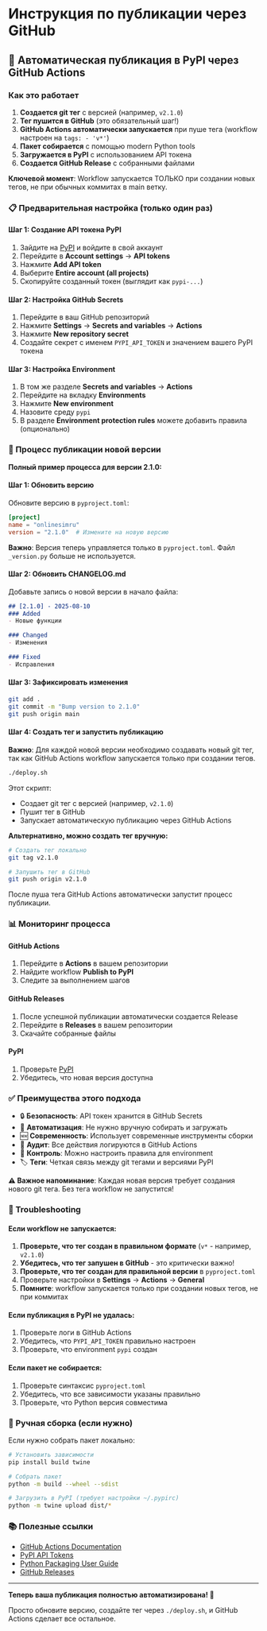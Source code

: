 # Инструкция по публикации через GitHub

## 🚀 Автоматическая публикация в PyPI через GitHub Actions

### Как это работает

1. **Создается git тег** с версией (например, `v2.1.0`)
2. **Тег пушится в GitHub** (это обязательный шаг!)
3. **GitHub Actions автоматически запускается** при пуше тега (workflow настроен на `tags: - 'v*'`)
4. **Пакет собирается** с помощью modern Python tools
5. **Загружается в PyPI** с использованием API токена
6. **Создается GitHub Release** с собранными файлами

**Ключевой момент**: Workflow запускается ТОЛЬКО при создании новых тегов, не при обычных коммитах в main ветку.

### 📋 Предварительная настройка (только один раз)

#### Шаг 1: Создание API токена PyPI

1. Зайдите на [PyPI](https://pypi.org/) и войдите в свой аккаунт
2. Перейдите в **Account settings** → **API tokens**
3. Нажмите **Add API token**
4. Выберите **Entire account (all projects)**
5. Скопируйте созданный токен (выглядит как `pypi-...`)

#### Шаг 2: Настройка GitHub Secrets

1. Перейдите в ваш GitHub репозиторий
2. Нажмите **Settings** → **Secrets and variables** → **Actions**
3. Нажмите **New repository secret**
4. Создайте секрет с именем `PYPI_API_TOKEN` и значением вашего PyPI токена

#### Шаг 3: Настройка Environment

1. В том же разделе **Secrets and variables** → **Actions**
2. Перейдите на вкладку **Environments**
3. Нажмите **New environment**
4. Назовите среду `pypi`
5. В разделе **Environment protection rules** можете добавить правила (опционально)

### 🔄 Процесс публикации новой версии

**Полный пример процесса для версии 2.1.0:**

#### Шаг 1: Обновить версию

Обновите версию в `pyproject.toml`:

```toml
[project]
name = "onlinesimru"
version = "2.1.0"  # Измените на новую версию
```

**Важно**: Версия теперь управляется только в `pyproject.toml`. Файл `_version.py` больше не используется.

#### Шаг 2: Обновить CHANGELOG.md

Добавьте запись о новой версии в начало файла:

```markdown
## [2.1.0] - 2025-08-10
### Added
- Новые функции

### Changed
- Изменения

### Fixed
- Исправления
```

#### Шаг 3: Зафиксировать изменения

```bash
git add .
git commit -m "Bump version to 2.1.0"
git push origin main
```

#### Шаг 4: Создать тег и запустить публикацию

**Важно**: Для каждой новой версии необходимо создавать новый git тег, так как GitHub Actions workflow запускается только при создании тегов.

```bash
./deploy.sh
```

Этот скрипт:
- Создает git тег с версией (например, `v2.1.0`)
- Пушит тег в GitHub
- Запускает автоматическую публикацию через GitHub Actions

**Альтернативно, можно создать тег вручную:**

```bash
# Создать тег локально
git tag v2.1.0

# Запушить тег в GitHub
git push origin v2.1.0
```

После пуша тега GitHub Actions автоматически запустит процесс публикации.

### 📊 Мониторинг процесса

#### GitHub Actions
1. Перейдите в **Actions** в вашем репозитории
2. Найдите workflow **Publish to PyPI**
3. Следите за выполнением шагов

#### GitHub Releases
1. После успешной публикации автоматически создается Release
2. Перейдите в **Releases** в вашем репозитории
3. Скачайте собранные файлы

#### PyPI
1. Проверьте [PyPI](https://pypi.org/project/onlinesimru/)
2. Убедитесь, что новая версия доступна

### ✅ Преимущества этого подхода

- 🔒 **Безопасность**: API токен хранится в GitHub Secrets
- 🤖 **Автоматизация**: Не нужно вручную собирать и загружать
- 🆕 **Современность**: Использует современные инструменты сборки
- 📝 **Аудит**: Все действия логируются в GitHub Actions
- 🎯 **Контроль**: Можно настроить правила для environment
- 🏷️ **Теги**: Четкая связь между git тегами и версиями PyPI

**⚠️ Важное напоминание**: Каждая новая версия требует создания нового git тега. Без тега workflow не запустится!

### 🚨 Troubleshooting

#### Если workflow не запускается:
1. **Проверьте, что тег создан в правильном формате** (`v*` - например, `v2.1.0`)
2. **Убедитесь, что тег запушен в GitHub** - это критически важно!
3. **Проверьте, что тег создан для правильной версии** в `pyproject.toml`
4. Проверьте настройки в **Settings** → **Actions** → **General**
5. **Помните**: workflow запускается только при создании новых тегов, не при коммитах

#### Если публикация в PyPI не удалась:
1. Проверьте логи в GitHub Actions
2. Убедитесь, что `PYPI_API_TOKEN` правильно настроен
3. Проверьте, что environment `pypi` создан

#### Если пакет не собирается:
1. Проверьте синтаксис `pyproject.toml`
2. Убедитесь, что все зависимости указаны правильно
3. Проверьте, что Python версия совместима

### 🔧 Ручная сборка (если нужно)

Если нужно собрать пакет локально:

```bash
# Установить зависимости
pip install build twine

# Собрать пакет
python -m build --wheel --sdist

# Загрузить в PyPI (требует настройки ~/.pypirc)
python -m twine upload dist/*
```

### 📚 Полезные ссылки

- [GitHub Actions Documentation](https://docs.github.com/en/actions)
- [PyPI API Tokens](https://pypi.org/help/api-tokens/)
- [Python Packaging User Guide](https://packaging.python.org/)
- [GitHub Releases](https://docs.github.com/en/repositories/releasing-projects-on-github)

---

**Теперь ваша публикация полностью автоматизирована! 🎉**

Просто обновите версию, создайте тег через `./deploy.sh`, и GitHub Actions сделает все остальное.
